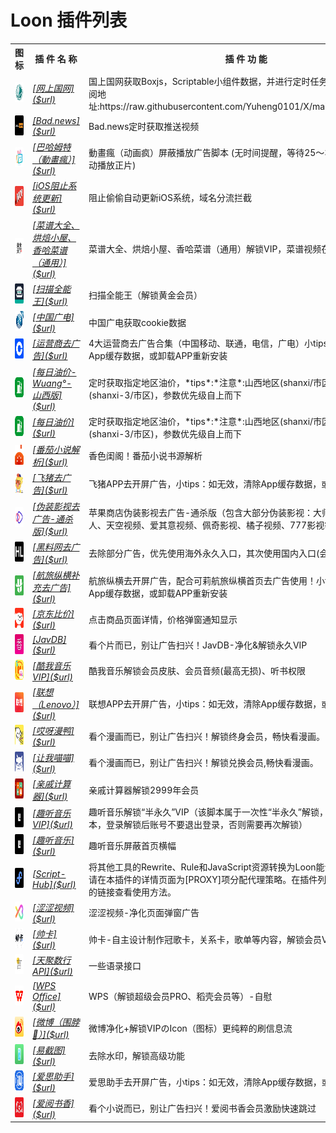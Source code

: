 # Loon 插件列表

<table>
<tr><th> 图  标 </th> <th> 插 件 名 称 </th> <th> 插 件 功 能 </th> </tr >
<tr>
<tr ><td > <img src="https://raw.githubusercontent.com/W126-L/Tool/main/IconSet/108px/Guoshangguowang.png" width="32" height="32" style="border-radius: 10%;" loading="lazy"> </td><td><a href="https://raw.githubusercontent.com/W126-L/Tool/master/Plugin/95598.plugin"><em>[网上国网]($url)</em></a></td><td>国上国网获取Boxjs，Scriptable小组件数据，并进行定时任务の推送。BoxJs订阅地址:https://raw.githubusercontent.com/Yuheng0101/X/main/Tasks/boxjs.json</td></tr><tr ><td > <img src="https://raw.githubusercontent.com/W126-L/Tool/main/IconSet/108px/Bad_news.png" width="32" height="32" style="border-radius: 10%;" loading="lazy"> </td><td><a href="https://raw.githubusercontent.com/W126-L/Tool/master/Plugin/Bad_news.plugin"><em>[Bad.news]($url)</em></a></td><td>Bad.news定时获取推送视频</td></tr><tr ><td > <img src="https://raw.githubusercontent.com/W126-L/Tool/main/IconSet/108px/Bahamut.png" width="32" height="32" style="border-radius: 10%;" loading="lazy"> </td><td><a href="https://raw.githubusercontent.com/W126-L/Tool/master/Plugin/Bahamut.plugin"><em>[巴哈姆特（動畫瘋）]($url)</em></a></td><td>動畫瘋（动画疯）屏蔽播放广告脚本 (无时间提醒，等待25～30S即可，黑屏完自动播放正片)</td></tr><tr ><td > <img src="https://raw.githubusercontent.com/W126-L/Tool/main/IconSet/108px/NoUpdate.png" width="32" height="32" style="border-radius: 10%;" loading="lazy"> </td><td><a href="https://raw.githubusercontent.com/W126-L/Tool/master/Plugin/BlockiOSUpdate.plugin"><em>[iOS阻止系统更新]($url)</em></a></td><td>阻止偷偷自动更新iOS系统，域名分流拦截</td></tr><tr ><td > <img src="https://raw.githubusercontent.com/W126-L/Tool/main/IconSet/108px/CaiPu.png" width="32" height="32" style="border-radius: 10%;" loading="lazy"> </td><td><a href="https://raw.githubusercontent.com/W126-L/Tool/master/Plugin/CaiPu-3.plugin"><em>[菜谱大全、烘焙小屋、香哈菜谱（通用）]($url)</em></a></td><td>菜谱大全、烘焙小屋、香哈菜谱（通用）解锁VIP，菜谱视频在线观看</td></tr><tr ><td > <img src="https://raw.githubusercontent.com/W126-L/Tool/main/IconSet/108px/CamScanner.png" width="32" height="32" style="border-radius: 10%;" loading="lazy"> </td><td><a href="https://raw.githubusercontent.com/W126-L/Tool/master/Plugin/CamScanner.plugin"><em>[扫描全能王]($url)</em></a></td><td>扫描全能王（解锁黄金会员）</td></tr><tr ><td > <img src="https://raw.githubusercontent.com/W126-L/Tool/main/IconSet/108px/China-Broadnet.png" width="32" height="32" style="border-radius: 10%;" loading="lazy"> </td><td><a href="https://raw.githubusercontent.com/W126-L/Tool/master/Plugin/China-Broadnet.plugin"><em>[中国广电]($url)</em></a></td><td>中国广电获取cookie数据</td></tr><tr ><td > <img src="https://raw.githubusercontent.com/W126-L/Tool/main/IconSet/108px/China-Operator.png" width="32" height="32" style="border-radius: 10%;" loading="lazy"> </td><td><a href="https://raw.githubusercontent.com/W126-L/Tool/master/Plugin/China-Operator.plugin"><em>[运营商去广告]($url)</em></a></td><td>4大运营商去广告合集（中国移动、联通，电信，广电）小tips：如无效，清除App缓存数据，或卸载APP重新安装</td></tr><tr ><td > <img src="https://raw.githubusercontent.com/W126-L/Tool/main/IconSet/108px/Youjia.png" width="32" height="32" style="border-radius: 10%;" loading="lazy"> </td><td><a href="https://raw.githubusercontent.com/W126-L/Tool/master/Plugin/Daily-oil-Wuang.plugin"><em>[每日油价-Wuang°-山西版]($url)</em></a></td><td>定时获取指定地区油价，*tips*:*注意*:山西地区(shanxi/市区)，陕西地区(shanxi-3/市区)，参数优先级自上而下</td></tr><tr ><td > <img src="https://raw.githubusercontent.com/W126-L/Tool/main/IconSet/108px/Youjia.png" width="32" height="32" style="border-radius: 10%;" loading="lazy"> </td><td><a href="https://raw.githubusercontent.com/W126-L/Tool/master/Plugin/Daily-oil.plugin"><em>[每日油价]($url)</em></a></td><td>定时获取指定地区油价，*tips*:*注意*:山西地区(shanxi/市区)，陕西地区(shanxi-3/市区)，参数优先级自上而下</td></tr><tr ><td > <img src="https://raw.githubusercontent.com/W126-L/Tool/main/IconSet/108px/FanQie.png" width="32" height="32" style="border-radius: 10%;" loading="lazy"> </td><td><a href="https://raw.githubusercontent.com/W126-L/Tool/master/Plugin/FanQie.plugin"><em>[番茄小说解析]($url)</em></a></td><td>香色闺阁！番茄小说书源解析</td></tr><tr ><td > <img src="https://raw.githubusercontent.com/W126-L/Tool/main/IconSet/108px/Feizhu.png" width="32" height="32" style="border-radius: 10%;" loading="lazy"> </td><td><a href="https://raw.githubusercontent.com/W126-L/Tool/master/Plugin/Feizhu.plugin"><em>[飞猪去广告]($url)</em></a></td><td>飞猪APP去开屏广告，小tips：如无效，清除App缓存数据，或卸载APP重新安装</td></tr><tr ><td > <img src="https://raw.githubusercontent.com/W126-L/Tool/main/IconSet/108px/FreeVideo.png" width="32" height="32" style="border-radius: 10%;" loading="lazy"> </td><td><a href="https://raw.githubusercontent.com/W126-L/Tool/master/Plugin/FreeVideo-NoAds.plugin"><em>[伪装影视去广告-通杀版]($url)</em></a></td><td>苹果商店伪装影视去广告-通杀版（包含大部分伪装影视：大师兄影视、追剧达人、天空视频、爱其意视频、佩奇影视、橘子视频、777影视等…）</td></tr><tr ><td > <img src="https://raw.githubusercontent.com/W126-L/Tool/main/IconSet/108px/Heiliaowang.png" width="32" height="32" style="border-radius: 10%;" loading="lazy"> </td><td><a href="https://raw.githubusercontent.com/W126-L/Tool/master/Plugin/HLW.plugin"><em>[黑料网去广告]($url)</em></a></td><td>去除部分广告，优先使用海外永久入口，其次使用国内入口(会变动)，走代理</td></tr><tr ><td > <img src="https://raw.githubusercontent.com/W126-L/Tool/main/IconSet/108px/Hanglvzongheng.png" width="32" height="32" style="border-radius: 10%;" loading="lazy"> </td><td><a href="https://raw.githubusercontent.com/W126-L/Tool/master/Plugin/Hanglvzongheng.plugin"><em>[航旅纵横补充去广告]($url)</em></a></td><td>航旅纵横去开屏广告，配合可莉航旅纵横首页去广告使用！小tips：如无效，清除App缓存数据，或卸载APP重新安装</td></tr><tr ><td > <img src="https://raw.githubusercontent.com/W126-L/Tool/main/IconSet/108px/JD.png" width="32" height="32" style="border-radius: 10%;" loading="lazy"> </td><td><a href="https://raw.githubusercontent.com/W126-L/Tool/master/Plugin/JD_price.plugin"><em>[京东比价]($url)</em></a></td><td>点击商品页面详情，价格弹窗通知显示</td></tr><tr ><td > <img src="https://raw.githubusercontent.com/W126-L/Tool/main/IconSet/108px/JavDB.png" width="32" height="32" style="border-radius: 10%;" loading="lazy"> </td><td><a href="https://raw.githubusercontent.com/W126-L/Tool/master/Plugin/JavDB.plugin"><em>[JavDB]($url)</em></a></td><td>看个片而已，别让广告扫兴！JavDB-净化&解锁永久VIP</td></tr><tr ><td > <img src="https://raw.githubusercontent.com/W126-L/Tool/main/IconSet/108px/KuwoMusic-Pro.png" width="32" height="32" style="border-radius: 10%;" loading="lazy"> </td><td><a href="https://raw.githubusercontent.com/W126-L/Tool/master/Plugin/KuwoMusic-VIP.plugin"><em>[酷我音乐VIP]($url)</em></a></td><td>酷我音乐解锁会员皮肤、会员音频(最高无损)、听书权限</td></tr><tr ><td > <img src="https://raw.githubusercontent.com/W126-L/Tool/main/IconSet/108px/Lenovo.png" width="32" height="32" style="border-radius: 10%;" loading="lazy"> </td><td><a href="https://raw.githubusercontent.com/W126-L/Tool/master/Plugin/Lenovo.plugin"><em>[联想（Lenovo）]($url)</em></a></td><td>联想APP去开屏广告，小tips：如无效，清除App缓存数据，或卸载APP重新安装</td></tr><tr ><td > <img src="https://raw.githubusercontent.com/W126-L/Tool/main/IconSet/108px/ManYa.png" width="32" height="32" style="border-radius: 10%;" loading="lazy"> </td><td><a href="https://raw.githubusercontent.com/W126-L/Tool/master/Plugin/ManYa.plugin"><em>[哎呀漫鸭]($url)</em></a></td><td>看个漫画而已，别让广告扫兴！解锁终身会员，畅快看漫画。</td></tr><tr ><td > <img src="https://raw.githubusercontent.com/W126-L/Tool/main/IconSet/108px/Miaomiao.png" width="32" height="32" style="border-radius: 10%;" loading="lazy"> </td><td><a href="https://raw.githubusercontent.com/W126-L/Tool/master/Plugin/Miaomiao.plugin"><em>[让我喵喵]($url)</em></a></td><td>看个漫画而已，别让广告扫兴！解锁兑换会员,畅快看漫画。</td></tr><tr ><td > <img src="https://raw.githubusercontent.com/W126-L/Tool/main/IconSet/108px/Qinqijisuanqi.png" width="32" height="32" style="border-radius: 10%;" loading="lazy"> </td><td><a href="https://raw.githubusercontent.com/W126-L/Tool/master/Plugin/Qqjsq.plugin"><em>[亲戚计算器]($url)</em></a></td><td>亲戚计算器解锁2999年会员</td></tr><tr ><td > <img src="https://raw.githubusercontent.com/W126-L/Tool/main/IconSet/108px/QutingMusic.png" width="32" height="32" style="border-radius: 10%;" loading="lazy"> </td><td><a href="https://raw.githubusercontent.com/W126-L/Tool/master/Plugin/QutingMusic-VIP.plugin"><em>[趣听音乐VIP]($url)</em></a></td><td>趣听音乐解锁“半永久”VIP（该脚本属于一次性“半永久”解锁，解锁完即可关闭脚本，登录解锁后账号不要退出登录，否则需要再次解锁）</td></tr><tr ><td > <img src="https://raw.githubusercontent.com/W126-L/Tool/main/IconSet/108px/QutingMusic.png" width="32" height="32" style="border-radius: 10%;" loading="lazy"> </td><td><a href="https://raw.githubusercontent.com/W126-L/Tool/master/Plugin/QutingMusic.plugin"><em>[趣听音乐]($url)</em></a></td><td>趣听音乐屏蔽首页横幅</td></tr><tr ><td > <img src="https://raw.githubusercontent.com/luestr/IconResource/main/Other_icon/120px/Script-Hub.png" width="32" height="32" style="border-radius: 10%;" loading="lazy"> </td><td><a href="https://script.hub/"><em>[Script-Hub]($url)</em></a></td><td>将其他工具的Rewrite、Rule和JavaScript资源转换为Loon能识别的格式，使用前请在本插件的详情页面为[PROXY]项分配代理策略。在插件列表中点击此插件上的链接查看使用方法。</td></tr><tr ><td > <img src="https://raw.githubusercontent.com/W126-L/Tool/main/IconSet/108px/SeseVideo.png" width="32" height="32" style="border-radius: 10%;" loading="lazy"> </td><td><a href="https://raw.githubusercontent.com/W126-L/Tool/master/Plugin/SeseVideo.plugin"><em>[涩涩视频]($url)</em></a></td><td>涩涩视频-净化页面弹窗广告</td></tr><tr ><td > <img src="https://raw.githubusercontent.com/W126-L/Tool/main/IconSet/108px/ShuaiKa.png" width="32" height="32" style="border-radius: 10%;" loading="lazy"> </td><td><a href="https://raw.githubusercontent.com/W126-L/Tool/master/Plugin/ShuaiKa.plugin"><em>[帅卡]($url)</em></a></td><td>帅卡-自主设计制作冠歌卡，关系卡，歌单等内容，解锁会员VIP</td></tr><tr ><td > <img src="https://raw.githubusercontent.com/W126-L/Tool/main/IconSet/108px/Yan.png" width="32" height="32" style="border-radius: 10%;" loading="lazy"> </td><td><a href="https://raw.githubusercontent.com/W126-L/Tool/master/Plugin/TianApi.plugin"><em>[天聚数行API]($url)</em></a></td><td>一些语录接口</td></tr><tr ><td > <img src="https://raw.githubusercontent.com/W126-L/Tool/main/IconSet/108px/WPS.png" width="32" height="32" style="border-radius: 10%;" loading="lazy"> </td><td><a href="https://raw.githubusercontent.com/W126-L/Tool/master/Plugin/WPS.plugin"><em>[WPS Office]($url)</em></a></td><td>WPS（解锁超级会员PRO、稻壳会员等）-自慰</td></tr><tr ><td > <img src="https://raw.githubusercontent.com/W126-L/Tool/main/IconSet/108px/Weibo.png" width="32" height="32" style="border-radius: 10%;" loading="lazy"> </td><td><a href="https://raw.githubusercontent.com/W126-L/Tool/master/Plugin/WeiBoVIP.plugin"><em>[微博（围脖🧣）]($url)</em></a></td><td>微博净化+解锁VIPのIcon（图标）更纯粹的刷信息流</td></tr><tr ><td > <img src="https://raw.githubusercontent.com/W126-L/Tool/main/IconSet/108px/Yijietu.png" width="32" height="32" style="border-radius: 10%;" loading="lazy"> </td><td><a href="https://raw.githubusercontent.com/W126-L/Tool/master/Plugin/YiJieTu.plugin"><em>[易截图]($url)</em></a></td><td>去除水印，解锁高级功能</td></tr><tr ><td > <img src="https://raw.githubusercontent.com/W126-L/Tool/main/IconSet/108px/i4.png" width="32" height="32" style="border-radius: 10%;" loading="lazy"> </td><td><a href="https://raw.githubusercontent.com/W126-L/Tool/master/Plugin/i4.plugin"><em>[爱思助手]($url)</em></a></td><td>爱思助手去开屏广告，小tips：如无效，清除App缓存数据，或卸载APP重新安装</td></tr><tr ><td > <img src="https://raw.githubusercontent.com/W126-L/Tool/main/IconSet/108px/iFreeTime-Fang.png" width="32" height="32" style="border-radius: 10%;" loading="lazy"> </td><td><a href="https://raw.githubusercontent.com/W126-L/Tool/master/Plugin/iFreeTime.plugin"><em>[爱阅书香]($url)</em></a></td><td>看个小说而已，别让广告扫兴！爱阅书香会员激励快速跳过</td></tr>
</tr>
</table>